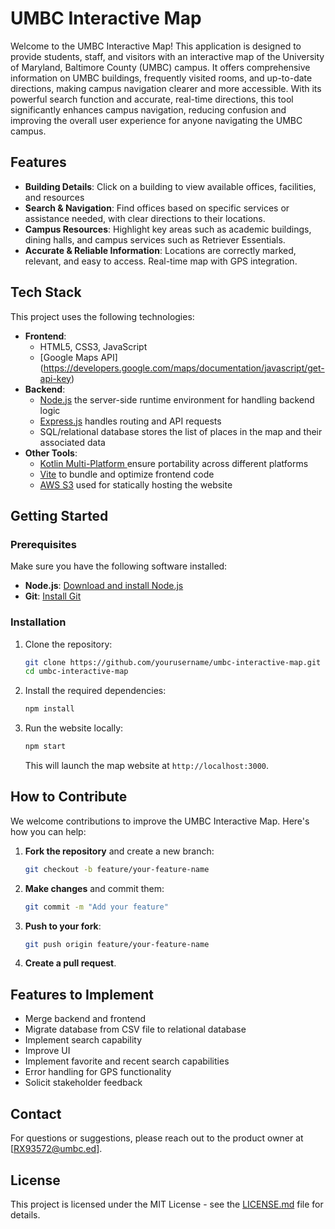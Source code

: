 # UMBC Interactive Map

Welcome to the UMBC Interactive Map! This application is designed to provide students, staff, and visitors with an interactive map of the University of Maryland, Baltimore County (UMBC) campus. It offers comprehensive information on UMBC buildings, frequently visited rooms, and up-to-date directions, making campus navigation clearer and more accessible. With its powerful search function and accurate, real-time directions, this tool significantly enhances campus navigation, reducing confusion and improving the overall user experience for anyone navigating the UMBC campus.

## Features
  
- **Building Details**: Click on a building to view available offices, facilities, and resources
- **Search & Navigation**: Find offices based on specific services or assistance needed, with clear directions to their locations.
- **Campus Resources**: Highlight key areas such as academic buildings, dining halls, and campus services such as Retriever Essentials.
- **Accurate & Reliable Information**: Locations are correctly marked, relevant, and easy to access. Real-time map with GPS integration.


## Tech Stack

This project uses the following technologies:

- **Frontend**: 
  - HTML5, CSS3, JavaScript 
  - [Google Maps API] (https://developers.google.com/maps/documentation/javascript/get-api-key)
- **Backend**: 
  - [Node.js](https://nodejs.org/en) the server-side runtime environment for handling backend logic
  - [Express.js](https://expressjs.com/)  handles routing and API requests
  - SQL/relational database stores the list of places in the map and their associated data
- **Other Tools**:
  - [Kotlin Multi-Platform ](https://kotlinlang.org/docs/multiplatform.html) ensure portability across different platforms
  - [Vite](https://vite.dev/) to bundle and optimize frontend code
  - [AWS S3](https://aws.amazon.com/pm/serv-s3/?gclid=Cj0KCQjw7dm-BhCoARIsALFk4v8X0cwMKcTpry7Ypk74512cHsSFqtgSV4IPeGJWpJ703it4mUHLMukaAiOfEALw_wcB&trk=20e04791-939c-4db9-8964-ee54c41bc6ad&sc_channel=ps&ef_id=Cj0KCQjw7dm-BhCoARIsALFk4v8X0cwMKcTpry7Ypk74512cHsSFqtgSV4IPeGJWpJ703it4mUHLMukaAiOfEALw_wcB:G:s&s_kwcid=AL!4422!3!651751060962!e!!g!!aws%20s3!19852662362!145019251177) used for statically hosting the website
  
## Getting Started

### Prerequisites

Make sure you have the following software installed:

- **Node.js**: [Download and install Node.js](https://nodejs.org/)
- **Git**: [Install Git](https://git-scm.com/)

### Installation

1. Clone the repository:
   ```bash
   git clone https://github.com/yourusername/umbc-interactive-map.git
   cd umbc-interactive-map
   ```

2. Install the required dependencies:
   ```bash
   npm install
   ```

3. Run the website locally:
   ```bash
   npm start
   ```

   This will launch the map website at `http://localhost:3000`.

## How to Contribute

We welcome contributions to improve the UMBC Interactive Map. Here's how you can help:

1. **Fork the repository** and create a new branch:
   ```bash
   git checkout -b feature/your-feature-name
   ```

2. **Make changes** and commit them:
   ```bash
   git commit -m "Add your feature"
   ```

3. **Push to your fork**:
   ```bash
   git push origin feature/your-feature-name
   ```

4. **Create a pull request**.

## Features to Implement

- Merge backend and frontend
- Migrate database from CSV file to relational database
- Implement search capability
- Improve UI
- Implement favorite and recent search capabilities
- Error handling for GPS functionality
- Solicit stakeholder feedback

## Contact

For questions or suggestions, please reach out to the product owner at [RX93572@umbc.ed].

## License

This project is licensed under the MIT License - see the [LICENSE.md](LICENSE.md) file for details.
